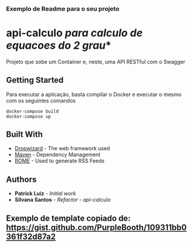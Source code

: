 ### Exemplo de Readme para o seu projeto

# api-calculo *para calculo de equacoes do 2 grau**

Projeto que sobe um Container e, neste, uma API RESTful com o Swagger

## Getting Started

Para executar a aplicação, basta compilar o Docker e executar o mesmo com os seguintes comandos

```
docker-compose build
docker-compose up
```

## Built With

* [Dropwizard](http://www.dropwizard.io/1.0.2/docs/) - The web framework used
* [Maven](https://maven.apache.org/) - Dependency Management
* [ROME](https://rometools.github.io/rome/) - Used to generate RSS Feeds

## Authors

* **Patrick Luiz** - *Initial work*
* **Silvana Santos** - *Refactor - api-calculo*

## Exemplo de template copiado de: https://gist.github.com/PurpleBooth/109311bb0361f32d87a2